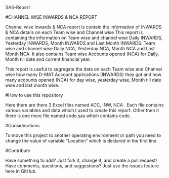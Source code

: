 SAS-Report 

#CHANNEL WISE INWARDS & NCA REPORT

Channel wise Inwards & NCA report is contain the information of INWARDS & NCA details on each Team wise and Channel wise 
This report is containing the information on Team wise and channel wise Daily INWARDS, Yesterday INWARDS, Month INWARDS and Last Month INWARDS. Team wise and channel wise Daily NCA, Yesterday NCA, Month NCA and Last Month NCA. It also contains Team wise Accounts opened (NCA) for Daily, Month till date and current financial year.

This report is useful to segregate the data on each Team wise and Channel wise how many D-MAT Account applications (INWARDS) they got and how many accounts opened (NCA) for day wise, yesterday wise, Month till date wise and last month wise.

#How to use this repository

Here there are there 3 Excel files named ACC, INW, NCA . Each file contains various variables and data which I used to create this report. Other then it there is one more file named code.sas  which contains code.

#Considerations

To move this project to another operating environment or path you need to change the value of variable “Location” which is declared in the first line.

#Contribute

Have something to add? Just fork it, change it, and create a pull request!
Have comments, questions, and suggestions? Just use the issues feature here in GitHub.



